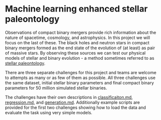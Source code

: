 # Machine learning enhanced stellar paleontology

Observations of compact binary mergers provide rich information about the nature of spacetime, cosmology, and astrophysics.
In this project we will focus on the last of these.
The black holes and neutron stars in compact binary mergers formed as the end state of the evolution of (at least) as pair of massive stars.
By observing these sources we can test our physical models of stellar and binary evolution - a method sometimes referred to as [stellar paleontology](https://www.nature.com/articles/547284a).

There are three separate challenges for this project and teams are welcome to attempts as many or as few of them as possible.
All three challenges use the same dataset, initial stellar binary parameters and final compact binary parameters for 50 million
simulated stellar binaries.

The challenges have their own descriptions in [classificaiton.md](classification.md), [regression.md](regression.md), and [generation.md](generation.md).
Additionally example scripts are provided for the first two challenges showing how to load the data and evaluate the task using very simple models.

